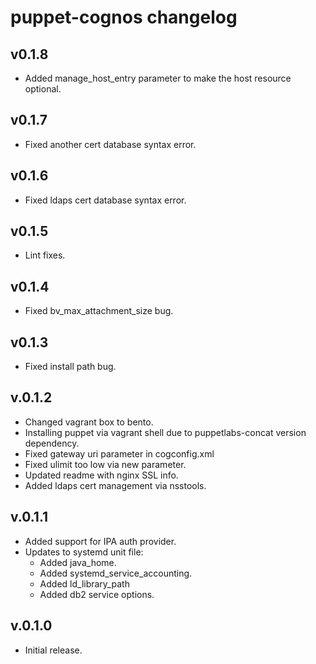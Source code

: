 # puppet-cognos changelog

## v0.1.8
+ Added manage_host_entry parameter to make the host resource optional.

## v0.1.7
+ Fixed another cert database syntax error.

## v0.1.6
+ Fixed ldaps cert database syntax error.

## v0.1.5
+ Lint fixes.

## v0.1.4
+ Fixed bv_max_attachment_size bug.

## v0.1.3
+ Fixed install path bug.

## v.0.1.2
+ Changed vagrant box to bento.
+ Installing puppet via vagrant shell due to puppetlabs-concat version dependency.
+ Fixed gateway uri parameter in cogconfig.xml
+ Fixed ulimit too low via new parameter.
+ Updated readme with nginx SSL info.
+ Added ldaps cert management via nsstools.

## v.0.1.1
+ Added support for IPA auth provider.
+ Updates to systemd unit file:
  + Added java_home.
  + Added systemd_service_accounting.
  + Added ld_library_path
  + Added db2 service options.

## v.0.1.0
+ Initial release.
